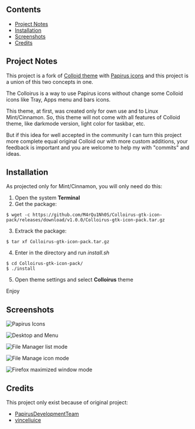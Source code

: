 ## Contents
 * [Project Notes](#project-notes)
 * [Installation](#installation)
 * [Screenshots](#screenshots)
 * [Credits](#credits)

## Project Notes
This project is a fork of [Colloid theme](https://github.com/vinceliuice/Colloid-gtk-theme) with [Papirus icons](https://github.com/PapirusDevelopmentTeam/papirus-icon-theme) and this project is a union of this two concepts in one.

The Colloirus is a way to use Papirus icons without change some Colloid icons like Tray, Apps menu and bars icons.

This theme, at first, was created only for own use and to Linux Mint/Cinnamon. So, this theme will not come with all features of Colloid theme, like darkmode version, light color for taskbar, etc.

But if this idea for well accepted in the community I can turn this project more complete equal original Colloid our with more custom additions, your feedback is important and you are welcome to help my with "commits" and ideas.

## Installation

As projected only for Mint/Cinnamon, you will only need do this:
1. Open the system **Terminal**
2. Get the package:
```
$ wget -c https://github.com/M4rQu1Nh0S/Colloirus-gtk-icon-pack/releases/download/v1.0.0/Colloirus-gtk-icon-pack.tar.gz
```

3. Extrack the package:
```
$ tar xf Colloirus-gtk-icon-pack.tar.gz
```

4. Enter in the directory and run *install.sh*
```
$ cd Colloirus-gtk-icon-pack/
$ ./install
```

5. Open theme settings and select **Colloirus** theme

Enjoy

## Screenshots
![Papirus Icons](https://raw.githubusercontent.com/PapirusDevelopmentTeam/papirus-icon-theme/master/preview.png)

![Desktop and Menu](https://blogger.googleusercontent.com/img/b/R29vZ2xl/AVvXsEiKOCgpoiwEWvCJdBp6N0rcGjAt0IwzX76C4CtWuIP1ETIxhKLViqD2OjPGYf7vMFGtbshUK_av3Q6fwX9GOIIs8ZJ3G1_EYuhZ4vm0rI1pdnn04Hmw3bGljgdJcORfeAyTaSPVLSb7EjzTR35zMUnCeczT7esWNGsaI2YfZsqNcGZuzWeYdtiHanLEqw/s1366/tela5.png)

![File Manager list mode](https://blogger.googleusercontent.com/img/b/R29vZ2xl/AVvXsEgr_xD9fcsxAgolaV3meE0gPBtA4EOAouqZ3tx-nlSGiJkpj0txLGVyigFbfgBqRltWh3-R4q_mg8X4Ngk0K21He9xMOWYLxbFJ7WgdH6lmJtFCiRVzGD0u9Q9loW1Oh6oX2PzMPeN8TkG8VW6tVZptyO6LiMk8z5gB9Q0f4gVGqVrNWKHSULyI9TC4jg/s1366/tela1.png)

![File Manage icon mode](https://blogger.googleusercontent.com/img/b/R29vZ2xl/AVvXsEhGyw_fVQuKdvHn0ge0C1okZ2Nz1QKF4JHnNCiAxEcilBwQvg1kzk9h-lzPcZSPR7hUe8wdvsQSoFpGSGokdRr0DxQUIwZbOUJIf1t_djfgd5SLrqgE_EBErKg3ctcGnFaJfZ7_OCT5lCOx_nIRS9E6QDUcKVPTIJsjBzCg22FUufXd1UGz4toL3iI_2w/s1366/tela3.png)

![Firefox maximized window mode](https://blogger.googleusercontent.com/img/b/R29vZ2xl/AVvXsEjZJtipm-BT2pynhCcG_UwHNMC57pmYRi_ZW39YwUjVWjk2_DAxjCLFPWK2AvgyMIEFoe90mzaqv_ebbZLGgQs7q2-ZXT30FBudP87tidBUI35rDgkgNy0KmfbMqRx3ZZtC2fZavx17L6kSgLmC_997RT0QFqjUYQnjHboHVC0WcYKaQ8Ln7WHXJTo9mg/s1366/tela4.png)

## Credits
This project only exist because of original project:
 * [PapirusDevelopmentTeam](https://github.com/PapirusDevelopmentTeam)
 * [vinceliuice](https://github.com/vinceliuice)
